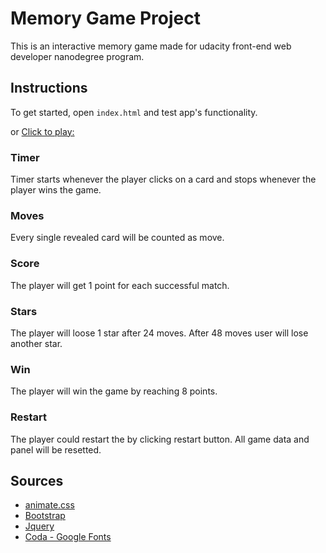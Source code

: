# Memory Game Project

This is an interactive memory game made for udacity front-end web developer nanodegree program.

## Instructions

To get started, open `index.html` and test app's functionality.

or [Click to play:](https://gokhanap.github.io/fend-project-memory-game/)

### Timer
Timer starts whenever the player clicks on a card and stops whenever the player wins the game.

### Moves
Every single revealed card will be counted as move.

### Score
The player will get 1 point for each successful match.

### Stars
The player will loose 1 star after 24 moves.
After 48 moves user will lose another star.

### Win
The player will win the game by reaching 8 points.

### Restart
The player could restart the by clicking restart button.
All game data and panel will be resetted.

## Sources
- [animate.css](https://github.com/daneden/animate.css/)
- [Bootstrap](https://getbootstrap.com/)
- [Jquery](https://jquery.com/)
- [Coda - Google Fonts](https://fonts.google.com/specimen/Coda)